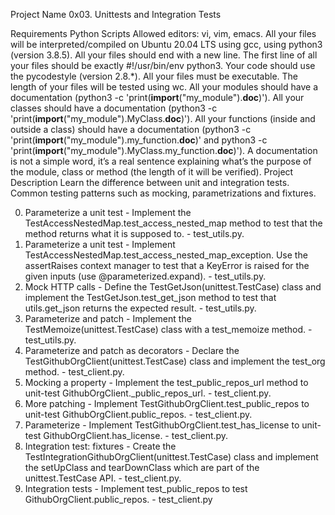 Project Name
0x03. Unittests and Integration Tests

Requirements
Python Scripts
Allowed editors: vi, vim, emacs.
All your files will be interpreted/compiled on Ubuntu 20.04 LTS using gcc, using python3 (version 3.8.5).
All your files should end with a new line.
The first line of all your files should be exactly #!/usr/bin/env python3.
Your code should use the pycodestyle (version 2.8.*).
All your files must be executable.
The length of your files will be tested using wc.
All your modules should have a documentation (python3 -c 'print(__import__("my_module").__doc__)').
All your classes should have a documentation (python3 -c 'print(__import__("my_module").MyClass.__doc__)').
All your functions (inside and outside a class) should have a documentation (python3 -c 'print(__import__("my_module").my_function.__doc__)' and python3 -c 'print(__import__("my_module").MyClass.my_function.__doc__)').
A documentation is not a simple word, it’s a real sentence explaining what’s the purpose of the module, class or method (the length of it will be verified).
Project Description
Learn the difference between unit and integration tests. Common testing patterns such as mocking, parametrizations and fixtures.

0. Parameterize a unit test - Implement the TestAccessNestedMap.test_access_nested_map method to test that the method returns what it is supposed to. - test_utils.py.
1. Parameterize a unit test - Implement TestAccessNestedMap.test_access_nested_map_exception. Use the assertRaises context manager to test that a KeyError is raised for the given inputs (use @parameterized.expand). - test_utils.py.
2. Mock HTTP calls - Define the TestGetJson(unittest.TestCase) class and implement the TestGetJson.test_get_json method to test that utils.get_json returns the expected result. - test_utils.py.
3. Parameterize and patch - Implement the TestMemoize(unittest.TestCase) class with a test_memoize method. - test_utils.py.
4. Parameterize and patch as decorators - Declare the TestGithubOrgClient(unittest.TestCase) class and implement the test_org method. - test_client.py.
5. Mocking a property - Implement the test_public_repos_url method to unit-test GithubOrgClient._public_repos_url. - test_client.py.
6. More patching - Implement TestGithubOrgClient.test_public_repos to unit-test GithubOrgClient.public_repos. - test_client.py.
7. Parameterize - Implement TestGithubOrgClient.test_has_license to unit-test GithubOrgClient.has_license. - test_client.py.
8. Integration test: fixtures - Create the TestIntegrationGithubOrgClient(unittest.TestCase) class and implement the setUpClass and tearDownClass which are part of the unittest.TestCase API. - test_client.py.
9. Integration tests - Implement test_public_repos to test GithubOrgClient.public_repos. - test_client.py
